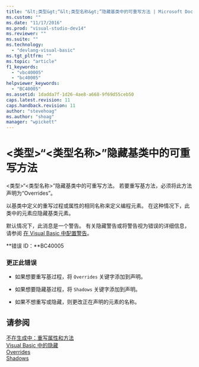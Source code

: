 ```yaml
---
title: "&lt;类型&gt;“&lt;类型名称&gt;”隐藏基类中的可重写方法 | Microsoft Docs"
ms.custom: ""
ms.date: "11/17/2016"
ms.prod: "visual-studio-dev14"
ms.reviewer: ""
ms.suite: ""
ms.technology: 
  - "devlang-visual-basic"
ms.tgt_pltfrm: ""
ms.topic: "article"
f1_keywords: 
  - "vbc40005"
  - "bc40005"
helpviewer_keywords: 
  - "BC40005"
ms.assetid: 1dadda7f-1d26-4ae8-a668-9f69d55ceb50
caps.latest.revision: 11
caps.handback.revision: 11
author: "stevehoag"
ms.author: "shoag"
manager: "wpickett"
---
```

# &lt;类型&gt;“&lt;类型名称&gt;”隐藏基类中的可重写方法
\<类型\>“\<类型名称\>”隐藏基类中的可重写方法。 若要重写基方法，必须将此方法声明为“Overrides”。  
  
 以基类中定义的重写过程或属性的相同名称来定义编程元素。 在这种情况下，此类中的元素应隐藏基类元素。  
  
 默认情况下，此消息是一个警告。 有关隐藏警告或将警告视为错误的详细信息，请参阅 [在 Visual Basic 中配置警告](../Topic/Configuring%20Warnings%20in%20Visual%20Basic.md)。  
  
 **错误 ID：**BC40005  
  
### 更正此错误  
  
-   如果想要重写基过程，将 `Overrides` 关键字添加到声明。  
  
-   如果想要隐藏基过程，将 `Shadows` 关键字添加到声明。  
  
-   如果不想重写或隐藏，则更改正在声明的元素的名称。  
  
## 请参阅  
 [不在生成中：重写属性和方法](http://msdn.microsoft.com/zh-cn/2167e8f5-1225-4b13-9ebd-02591ba90213)   
 [Visual Basic 中的隐藏](../Topic/Shadowing%20in%20Visual%20Basic.md)   
 [Overrides](../Topic/Overrides%20\(Visual%20Basic\).md)   
 [Shadows](../Topic/Shadows%20\(Visual%20Basic\).md)